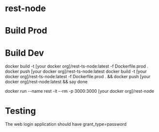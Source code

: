 # rest-node


# Build Prod


# Build Dev
docker build -t [your docker org]/rest-ts-node:latest -f Dockerfile.prod .
docker push [your docker org]/rest-ts-node:latest
docker build -t [your docker org]/rest-ts-node:latest -f Dockerfile.prod . && docker push [your docker org]/rest-node:latest && say done

 docker run --name rest -it --rm -p 3000:3000 [your docker org]/rest-node


# Testing
The web login application should have grant_type=password
